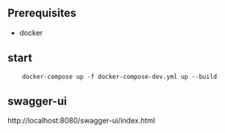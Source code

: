 ## Prerequisites
* docker

## start 
```agsl
    docker-compose up -f docker-compose-dev.yml up --build
```

## swagger-ui
http://localhost:8080/swagger-ui/index.html
